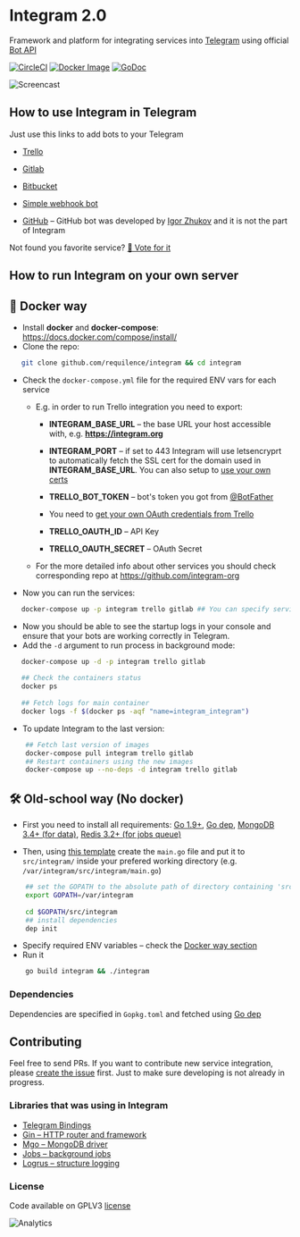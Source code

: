 Integram 2.0
===========

Framework and platform for integrating services into [Telegram](https://telegram.org) using official [Bot API](https://core.telegram.org/bots/api)

[![CircleCI](https://img.shields.io/circleci/project/requilence/integram.svg)](https://circleci.com/gh/requilence/integram) [![Docker Image](https://img.shields.io/docker/build/integram/integram.svg)](https://hub.docker.com/r/integram/integram/) [![GoDoc](https://godoc.org/github.com/Requilence/integram?status.svg)](https://godoc.org/github.com/requilence/integram)

![Screencast](https://st.integram.org/img/screencast4.gif)

How to use Integram in Telegram
------------------
Just use this links to add bots to your Telegram
* [Trello](https://t.me/trello_bot?start=f_github)
* [Gitlab](https://t.me/gitlab_bot?start=f_github)
* [Bitbucket](https://t.me/bitbucket_bot?start=f_github)
* [Simple webhook bot](https://t.me/bullhorn_bot?start=f_github)

* [GitHub](https://telegram.me/githubbot) – GitHub bot was developed by [Igor Zhukov](https://github.com/zhukov) and it is not the part of Integram

Not found you favorite service? [🤘 Vote for it](https://telegram.me/integram_bot?start=vote)

How to run Integram on your own server
------------------

🐳 Docker way
------------------
- Install **docker** and **docker-compose**: https://docs.docker.com/compose/install/
- Clone the repo:
```bash
   git clone github.com/requilence/integram && cd integram
```
- Check the `docker-compose.yml` file for the required ENV vars for each service
    - E.g. in order to run Trello integration you need to export: 
    	- **INTEGRAM_BASE_URL** – the base URL your host accessible with, e.g. **https://integram.org**
	    - **INTEGRAM_PORT** – if set to 443 Integram will use letsencryprt to automatically fetch the SSL cert for the domain used in **INTEGRAM_BASE_URL**. You can also setup to [use your own certs](https://github.com/requilence/integram/blob/master/HOWTO#use-ssl-cert-files-instead-of-letsencrypt)

	    - **TRELLO_BOT_TOKEN** – bot's token you got from [@BotFather](https://t.me/botfather)
	    - You need to [get your own OAuth credentials from Trello](https://trello.com/app-key)
	    - **TRELLO_OAUTH_ID** – API Key
	    - **TRELLO_OAUTH_SECRET** – OAuth Secret
    
    - For the more detailed info about other services you should check corresponding repo at https://github.com/integram-org
- Now you can run the services:
```bash
   docker-compose up -p integram trello gitlab ## You can specify services you want to run
```
- Now you should be able to see the startup logs in your console and ensure that your bots are working correctly in Telegram.
- Add the `-d` argument to run process in background mode:
```bash
   docker-compose up -d -p integram trello gitlab
   
   ## Check the containers status
   docker ps
   
   ## Fetch logs for main container
   docker logs -f $(docker ps -aqf "name=integram_integram")   
```
- To update Integram to the last version:
```bash
    ## Fetch last version of images
    docker-compose pull integram trello gitlab
    ## Restart containers using the new images
    docker-compose up --no-deps -d integram trello gitlab
```


🛠 Old-school way (No docker)
------------------
- First you need to install all requirements: [Go 1.9+](https://golang.org/doc/install), [Go dep](https://github.com/golang/dep#setup), [MongoDB 3.4+ (for data)](https://docs.mongodb.com/manual/administration/install-community/), [Redis 3.2+ (for jobs queue)](https://redis.io/download)

- Then, using [this template](https://github.com/requilence/integram/blob/master/cmd/single-process-mode/main.go) 
 create the `main.go` file and put it to `src/integram/` inside your prefered working directory (e.g. `/var/integram/src/integram/main.go`)

```bash
    ## set the GOPATH to the absolute path of directory containing 'src' directory that you have created before
    export GOPATH=/var/integram
    
    cd $GOPATH/src/integram
    ## install dependencies
    dep init
```

- Specify required ENV variables – check the [Docker way section](https://github.com/requilence/integram#-docker-way)
- Run it
```bash
    go build integram && ./integram
```

### Dependencies

Dependencies are specified in `Gopkg.toml` and fetched using [Go dep](https://github.com/golang/dep)

Contributing
------------------
Feel free to send PRs. If you want to contribute new service integration, please [create the issue](https://integram.org/issues/new) first. Just to make sure developing is not already in progress.

### Libraries that was using in Integram

* [Telegram Bindings](https://github.com/go-telegram-bot-api/telegram-bot-api)
* [Gin – HTTP router and framework](https://github.com/gin-gonic/gin)
* [Mgo – MongoDB driver](https://github.com/go-mgo/mgo)
* [Jobs – background jobs](https://github.com/albrow/jobs)
* [Logrus – structure logging](https://github.com/sirupsen/logrus)


### License
Code available on GPLV3 [license](https://github.com/requilence/integram/blob/master/LICENSE)

![Analytics](https://ga-beacon.appspot.com/UA-80266491-1/github_readme)
